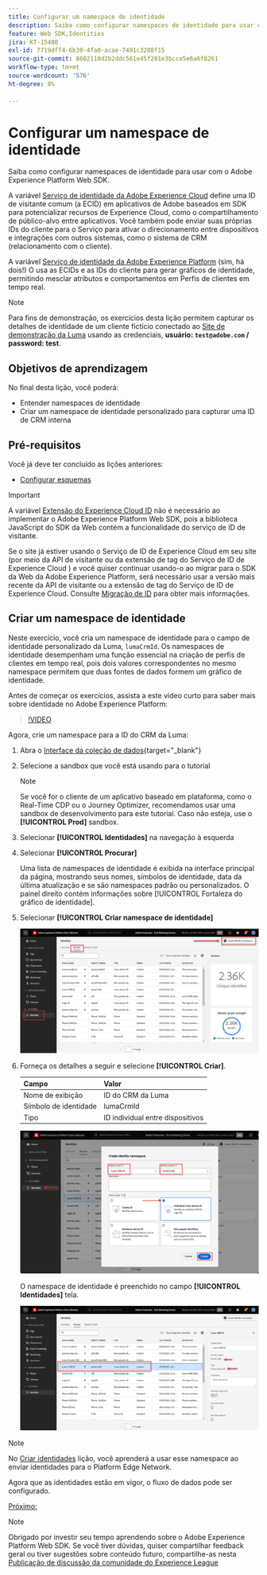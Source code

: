 ```yaml
---
title: Configurar um namespace de identidade
description: Saiba como configurar namespaces de identidade para usar com o Adobe Experience Platform Web SDK. Esta lição é parte do tutorial Implementar o Adobe Experience Cloud com o SDK da Web.
feature: Web SDK,Identities
jira: KT-15400
exl-id: 7719dff4-6b30-4fa0-acae-7491c3208f15
source-git-commit: 8602110d2b2ddc561e45f201e3bcce5e6a6f8261
workflow-type: tm+mt
source-wordcount: '576'
ht-degree: 8%

---
```


# Configurar um namespace de identidade

Saiba como configurar namespaces de identidade para usar com o Adobe Experience Platform Web SDK.

A variável [Serviço de identidade da Adobe Experience Cloud](https://experienceleague.adobe.com/en/docs/id-service/using/home) define uma ID de visitante comum (a ECID) em aplicativos de Adobe baseados em SDK para potencializar recursos de Experience Cloud, como o compartilhamento de público-alvo entre aplicativos. Você também pode enviar suas próprias IDs do cliente para o Serviço para ativar o direcionamento entre dispositivos e integrações com outros sistemas, como o sistema de CRM (relacionamento com o cliente).

A variável [Serviço de identidade da Adobe Experience Platform](https://experienceleague.adobe.com/en/docs/experience-platform/identity/home) (sim, há dois!) O usa as ECIDs e as IDs do cliente para gerar gráficos de identidade, permitindo mesclar atributos e comportamentos em Perfis de clientes em tempo real.

>[!NOTE]
>
> Para fins de demonstração, os exercícios desta lição permitem capturar os detalhes de identidade de um cliente fictício conectado ao [Site de demonstração da Luma](https://luma.enablementadobe.com/content/luma/us/en.html) usando as credenciais, **usuário: `test@adobe.com` / password: test**.

## Objetivos de aprendizagem

No final desta lição, você poderá:

* Entender namespaces de identidade
* Criar um namespace de identidade personalizado para capturar uma ID de CRM interna


## Pré-requisitos

Você já deve ter concluído as lições anteriores:

* [Configurar esquemas](configure-schemas.md)

>[!IMPORTANT]
>
>A variável [Extensão do Experience Cloud ID](https://exchange.adobe.com/apps/ec/100160/adobe-experience-cloud-id-launch-extension) não é necessário ao implementar o Adobe Experience Platform Web SDK, pois a biblioteca JavaScript do SDK da Web contém a funcionalidade do serviço de ID de visitante.
>
> Se o site já estiver usando o Serviço de ID de Experience Cloud em seu site (por meio da API de visitante ou da extensão de tag do Serviço de ID de Experience Cloud ) e você quiser continuar usando-o ao migrar para o SDK da Web da Adobe Experience Platform, será necessário usar a versão mais recente da API de visitante ou a extensão de tag do Serviço de ID de Experience Cloud. Consulte [Migração de ID](https://experienceleague.adobe.com/en/docs/experience-platform/edge/identity/overview) para obter mais informações.

## Criar um namespace de identidade

Neste exercício, você cria um namespace de identidade para o campo de identidade personalizado da Luma, `lumaCrmId`. Os namespaces de identidade desempenham uma função essencial na criação de perfis de clientes em tempo real, pois dois valores correspondentes no mesmo namespace permitem que duas fontes de dados formem um gráfico de identidade.

Antes de começar os exercícios, assista a este vídeo curto para saber mais sobre identidade no Adobe Experience Platform:

>[!VIDEO](https://video.tv.adobe.com/v/27841?learn=on)

Agora, crie um namespace para a ID do CRM da Luma:

1. Abra o [Interface da coleção de dados](https://launch.adobe.com/){target="_blank"}
1. Selecione a sandbox que você está usando para o tutorial

   >[!NOTE]
   >
   >Se você for o cliente de um aplicativo baseado em plataforma, como o Real-Time CDP ou o Journey Optimizer, recomendamos usar uma sandbox de desenvolvimento para este tutorial. Caso não esteja, use o **[!UICONTROL Prod]** sandbox.

1. Selecionar **[!UICONTROL Identidades]** na navegação à esquerda
1. Selecionar **[!UICONTROL Procurar]**

   Uma lista de namespaces de identidade é exibida na interface principal da página, mostrando seus nomes, símbolos de identidade, data da última atualização e se são namespaces padrão ou personalizados. O painel direito contém informações sobre [!UICONTROL Fortaleza do gráfico de identidade].

1. Selecionar **[!UICONTROL Criar namespace de identidade]**

   ![Exibir identidades](assets/configure-identities-screen.png)

1. Forneça os detalhes a seguir e selecione **[!UICONTROL Criar]**.

   | Campo | Valor |
   |---------------|-----------|
   | Nome de exibição | ID do CRM da Luma |
   | Símbolo de identidade | lumaCrmId |
   | Tipo | ID individual entre dispositivos |


   ![Criar namespaces](assets/identities-create-namespace.png)


   O namespace de identidade é preenchido no campo **[!UICONTROL Identidades]** tela.

   ![Criar namespaces](assets/configure-identities-namespace-lumaCrmId.png)


>[!NOTE]
>
> No [Criar identidades](create-identities.md) lição, você aprenderá a usar esse namespace ao enviar identidades para o Platform Edge Network.

Agora que as identidades estão em vigor, o fluxo de dados pode ser configurado.

[Próximo: ](configure-datastream.md)

>[!NOTE]
>
>Obrigado por investir seu tempo aprendendo sobre o Adobe Experience Platform Web SDK. Se você tiver dúvidas, quiser compartilhar feedback geral ou tiver sugestões sobre conteúdo futuro, compartilhe-as nesta [Publicação de discussão da comunidade do Experience League](https://experienceleaguecommunities.adobe.com/t5/adobe-experience-platform-data/tutorial-discussion-implement-adobe-experience-cloud-with-web/td-p/444996)
